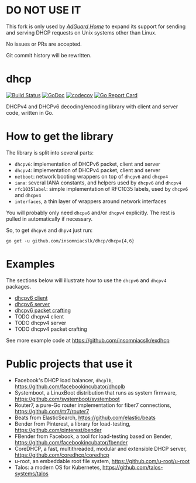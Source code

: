 # DO NOT USE IT
This fork is only used by [_AdGuard Home_][AGH] to expand its support for
sending and serving DHCP requests on Unix systems other than Linux.

No issues or PRs are accepted.

Git commit history will be rewritten.

[AGH]: https://github.com/AdguardTeam/AdGuardHome

# dhcp
[![Build Status](https://travis-ci.org/insomniacslk/dhcp.svg?branch=master)](https://travis-ci.org/insomniacslk/dhcp)
[![GoDoc](https://godoc.org/github.com/insomniacslk/dhcp?status.svg)](https://godoc.org/github.com/insomniacslk/dhcp)
[![codecov](https://codecov.io/gh/insomniacslk/dhcp/branch/master/graph/badge.svg)](https://codecov.io/gh/insomniacslk/dhcp)
[![Go Report Card](https://goreportcard.com/badge/github.com/insomniacslk/dhcp)](https://goreportcard.com/report/github.com/insomniacslk/dhcp)

DHCPv4 and DHCPv6 decoding/encoding library with client and server code, written in Go.

# How to get the library

The library is split into several parts:
* `dhcpv6`: implementation of DHCPv6 packet, client and server
* `dhcpv4`: implementation of DHCPv4 packet, client and server
* `netboot`: network booting wrappers on top of `dhcpv6` and `dhcpv4`
* `iana`: several IANA constants, and helpers used by `dhcpv6` and `dhcpv4`
* `rfc1035label`: simple implementation of RFC1035 labels, used by `dhcpv6` and
  `dhcpv4`
* `interfaces`, a thin layer of wrappers around network interfaces

You will probably only need `dhcpv6` and/or `dhcpv4` explicitly. The rest is
pulled in automatically if necessary.


So, to get `dhcpv6` and `dhpv4` just run:
```
go get -u github.com/insomniacslk/dhcp/dhcpv{4,6}
```


# Examples

The sections below will illustrate how to use the `dhcpv6` and `dhcpv4`
packages.

* [dhcpv6 client](examples/client6/)
* [dhcpv6 server](examples/server6/)
* [dhcpv6 packet crafting](examples/packetcrafting6)
* TODO dhcpv4 client
* TODO dhcpv4 server
* TODO dhcpv4 packet crafting


See more example code at https://github.com/insomniacslk/exdhcp


# Public projects that use it

* Facebook's DHCP load balancer, `dhcplb`, https://github.com/facebookincubator/dhcplb
* Systemboot, a LinuxBoot distribution that runs as system firmware, https://github.com/systemboot/systemboot
* Router7, a pure-Go router implementation for fiber7 connections, https://github.com/rtr7/router7
* Beats from ElasticSearch, https://github.com/elastic/beats
* Bender from Pinterest, a library for load-testing, https://github.com/pinterest/bender
* FBender from Facebook, a tool for load-testing based on Bender, https://github.com/facebookincubator/fbender
* CoreDHCP, a fast, multithreaded, modular and extensible DHCP server, https://github.com/coredhcp/coredhcp
* u-root, an embeddable root file system, https://github.com/u-root/u-root
* Talos: a modern OS for Kubernetes, https://github.com/talos-systems/talos
